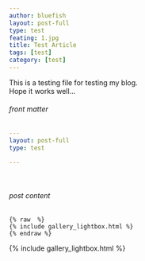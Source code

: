 ```yaml
---
author: bluefish
layout: post-full
type: test
feating: 1.jpg
title: Test Article
tags: [test]
category: [test]
---
```


This is a testing file for testing my blog.</br>
Hope it works well...
<br>

###### front matter

```yml
---
layout: post-full
type: test

---
```
<br>

###### post content

``` liquid
{% raw  %}
{% include gallery_lightbox.html %}
{% endraw %}
```

{% include gallery_lightbox.html %}